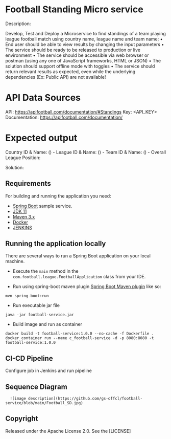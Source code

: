 # Football Standing Micro service

Description:

Develop, Test and Deploy a Microservice to find standings of a team playing league football match using country name, league name and team name;
• End user should be able to view results by changing the input parameters
• The service should be ready to be released to production or live environment
• The service should be accessible via web browser or postman (using any one of JavaScript frameworks, HTML or JSON)
• The solution should support offline mode with toggles
• The service should return relevant results as expected, even while the underlying dependencies (Ex: Public API) are not available!

# API Data Sources

API: https://apifootball.com/documentation/#Standings
Key: <API_KEY>
Documentation: https://apifootball.com/documentation/

# Expected output

Country ID & Name: (<ID>) - <name>
League ID & Name: (<ID>) - <name>
Team ID & Name: (<ID>) - <name>
Overall League Position: <position>

Solution:

## Requirements

For building and running the application you need:

- [Spring Boot](http://projects.spring.io/spring-boot/) sample service.
- [JDK 11](https://adoptium.net/temurin/releases?version=11)
- [Maven 3.x](https://maven.apache.org)
- [Docker](https://www.docker.com/)
- [JENKINS](CI-CD)

## Running the application locally

There are several ways to run a Spring Boot application on your local machine. 

- Execute the `main` method in the `com.football.league.FootballApplication` class from your IDE.

- Run using spring-boot maven plugin
[Spring Boot Maven plugin](https://docs.spring.io/spring-boot/docs/current/reference/html/build-tool-plugins-maven-plugin.html) like so:

```shell
mvn spring-boot:run
```

- Run executable jar file

```shell
java -jar football-service.jar
```

- Build image and run as container

```shell
docker build -t football-service:1.0.0 --no-cache -f Dockerfile .
docker container run --name c_football-service -d -p 8080:8080 -t football-service:1.0.0
```

## CI-CD Pipeline

Configure job in Jenkins and run pipeline

## Sequence Diagram

```
  ![image description](https://github.com/gs-offcl/football-service/blob/main/Football_SD.jpg)

```

## Copyright

Released under the Apache License 2.0. See the [LICENSE]
